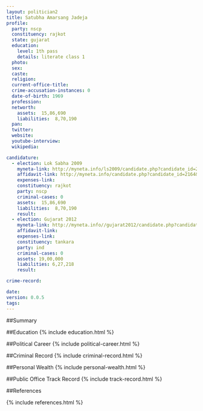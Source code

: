 ```yaml
---
layout: politician2
title: Satubha Amarsang Jadeja
profile: 
  party: nscp
  constituency: rajkot
  state: gujarat
  education: 
    level: 1th pass
    details: literate class 1
  photo: 
  sex: 
  caste: 
  religion: 
  current-office-title: 
  crime-accusation-instances: 0
  date-of-birth: 1969
  profession: 
  networth: 
    assets:  15,86,690
    liabilities:  8,70,190
  pan: 
  twitter: 
  website: 
  youtube-interview: 
  wikipedia: 

candidature: 
  - election: Lok Sabha 2009
    myneta-link: http://myneta.info/ls2009/candidate.php?candidate_id=2164
    affidavit-link: http://myneta.info/candidate.php?candidate_id=2164&scan=original
    expenses-link: 
    constituency: rajkot 
    party: nscp
    criminal-cases: 0
    assets:  15,86,690
    liabilities:  8,70,190
    result:  
  - election: Gujarat 2012
    myneta-link: http://myneta.info//gujarat2012/candidate.php?candidate_id=213
    affidavit-link: 
    expenses-link: 
    constituency: tankara 
    party: ind
    criminal-cases: 0
    assets: 19,00,000
    liabilities: 6,27,218
    result:  

crime-record: 

date: 
version: 0.0.5
tags: 
---
```

##Summary


##Education
{% include education.html %}


##Political Career
{% include political-career.html %}


##Criminal Record
{% include criminal-record.html %}


##Personal Wealth
{% include personal-wealth.html %}


##Public Office Track Record
{% include track-record.html %}


##References


{% include references.html %}